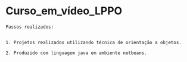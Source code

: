 # Curso_em_vídeo_LPPO

    Passos realizados:
    
    
    1. Projetos realizados utilizando técnica de orientação a objetos.

    2. Produzido com linguagem java em ambiente netbeans.
